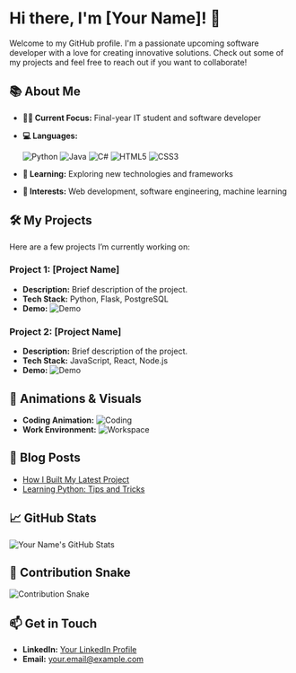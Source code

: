 # Hi there, I'm [Your Name]! 👋

Welcome to my GitHub profile. I'm a passionate upcoming software developer with a love for creating innovative solutions. Check out some of my projects and feel free to reach out if you want to collaborate!

## 📚 About Me

- **👨‍💻 Current Focus:** Final-year IT student and software developer
- **💻 Languages:**

  ![Python](https://img.shields.io/badge/-Python-3776AB?style=flat&logo=python&logoColor=white)
  ![Java](https://img.shields.io/badge/-Java-007396?style=flat&logo=java&logoColor=white)
  ![C#](https://img.shields.io/badge/-C%23-239120?style=flat&logo=c-sharp&logoColor=white)
  ![HTML5](https://img.shields.io/badge/-HTML5-E34F26?style=flat&logo=html5&logoColor=white)
  ![CSS3](https://img.shields.io/badge/-CSS3-1572B6?style=flat&logo=css3&logoColor=white)

- **🌱 Learning:** Exploring new technologies and frameworks
- **🌟 Interests:** Web development, software engineering, machine learning

## 🛠️ My Projects

Here are a few projects I’m currently working on:

### Project 1: [Project Name]
- **Description:** Brief description of the project.
- **Tech Stack:** Python, Flask, PostgreSQL
- **Demo:** ![Demo](https://media.giphy.com/media/your-project-demo-link/giphy.gif)

### Project 2: [Project Name]
- **Description:** Brief description of the project.
- **Tech Stack:** JavaScript, React, Node.js
- **Demo:** ![Demo](https://media.giphy.com/media/your-project-demo-link/giphy.gif)

## 🎨 Animations & Visuals

- **Coding Animation:** ![Coding](https://media.giphy.com/media/your-coding-animation-link/giphy.gif)
- **Work Environment:** ![Workspace](https://media.giphy.com/media/your-workspace-animation-link/giphy.gif)

## 📝 Blog Posts

- [How I Built My Latest Project](https://your-blog-link.com)
- [Learning Python: Tips and Tricks](https://your-blog-link.com)

## 📈 GitHub Stats

![Your Name's GitHub Stats](https://github-readme-stats.vercel.app/api?username=your-username&show_icons=true&count_private=true&hide=prs)

## 🐍 Contribution Snake

![Contribution Snake](https://github-readme-stats.vercel.app/api/konnect?username=your-username&theme=radical)

## 📫 Get in Touch

- **LinkedIn:** [Your LinkedIn Profile](https://linkedin.com/in/your-profile)
- **Email:** [your.email@example.com](mailto:your.email@example.com)


